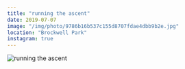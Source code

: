 ```yaml
---
title: "running the ascent"
date: 2019-07-07
image: "/img/photo/9786b16b537c155d8707fdae4dbb9b2e.jpg"
location: "Brockwell Park"
instagram: true
---
```


![running the ascent](/img/photo/9786b16b537c155d8707fdae4dbb9b2e.jpg)
